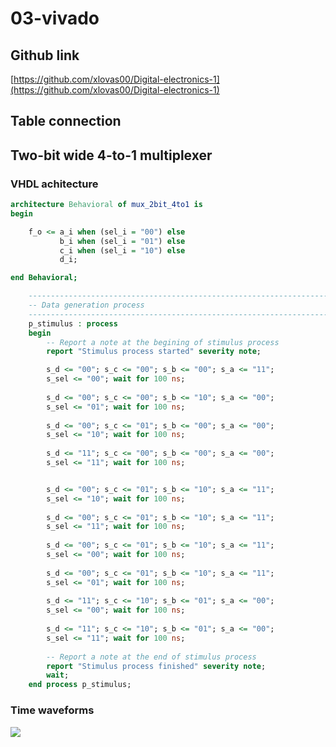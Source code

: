 # 03-vivado
## Github link
[https://github.com/xlovas00/Digital-electronics-1](https://github.com/xlovas00/Digital-electronics-1)
## Table connection

## Two-bit wide 4-to-1 multiplexer
### VHDL achitecture
```vhdl
architecture Behavioral of mux_2bit_4to1 is
begin

    f_o <= a_i when (sel_i = "00") else
           b_i when (sel_i = "01") else
           c_i when (sel_i = "10") else
           d_i;

end Behavioral;
```
```vhdl
    --------------------------------------------------------------------
    -- Data generation process
    --------------------------------------------------------------------
    p_stimulus : process
    begin
        -- Report a note at the begining of stimulus process
        report "Stimulus process started" severity note;

        s_d <= "00"; s_c <= "00"; s_b <= "00"; s_a <= "11"; 
        s_sel <= "00"; wait for 100 ns;
        
        s_d <= "00"; s_c <= "00"; s_b <= "10"; s_a <= "00"; 
        s_sel <= "01"; wait for 100 ns;
        
        s_d <= "00"; s_c <= "01"; s_b <= "00"; s_a <= "00"; 
        s_sel <= "10"; wait for 100 ns;
        
        s_d <= "11"; s_c <= "00"; s_b <= "00"; s_a <= "00"; 
        s_sel <= "11"; wait for 100 ns;


        s_d <= "00"; s_c <= "01"; s_b <= "10"; s_a <= "11"; 
        s_sel <= "10"; wait for 100 ns;
        
        s_d <= "00"; s_c <= "01"; s_b <= "10"; s_a <= "11"; 
        s_sel <= "11"; wait for 100 ns;
        
        s_d <= "00"; s_c <= "01"; s_b <= "10"; s_a <= "11"; 
        s_sel <= "00"; wait for 100 ns;
        
        s_d <= "00"; s_c <= "01"; s_b <= "10"; s_a <= "11"; 
        s_sel <= "01"; wait for 100 ns;
        
        s_d <= "11"; s_c <= "10"; s_b <= "01"; s_a <= "00"; 
        s_sel <= "00"; wait for 100 ns;
        
        s_d <= "11"; s_c <= "10"; s_b <= "01"; s_a <= "00"; 
        s_sel <= "11"; wait for 100 ns;
        
        -- Report a note at the end of stimulus process
        report "Stimulus process finished" severity note;
        wait;
    end process p_stimulus;
```
### Time waveforms
<img src="https://github.com/xlovas00/Digital-electronics-1/blob/main/Labs/03-vivado/Images/mux2bit4to1waveform.png">
